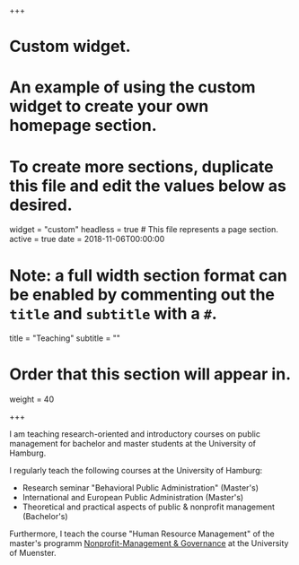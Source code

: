 +++
# Custom widget.
# An example of using the custom widget to create your own homepage section.
# To create more sections, duplicate this file and edit the values below as desired.
widget = "custom"
headless = true  # This file represents a page section.
active = true
date = 2018-11-06T00:00:00

# Note: a full width section format can be enabled by commenting out the `title` and `subtitle` with a `#`.
title = "Teaching"
subtitle = ""

# Order that this section will appear in.
weight = 40

+++

I am teaching research-oriented and introductory courses on public management for bachelor and master students at the University of Hamburg.

I regularly teach the following courses at the University of Hamburg:

- Research seminar "Behavioral Public Administration" (Master's)
- International and European Public Administration (Master's)
- Theoretical and practical aspects of public & nonprofit management (Bachelor's)

Furthermore, I teach the course "Human Resource Management" of the master's programm [Nonprofit-Management & Governance](https://www.wwu-weiterbildung.de/npm) at the University of Muenster.